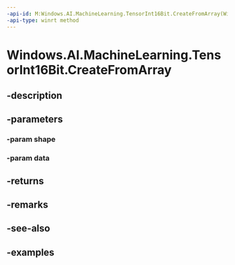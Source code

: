 ```yaml
---
-api-id: M:Windows.AI.MachineLearning.TensorInt16Bit.CreateFromArray(Windows.Foundation.Collections.IIterable{System.Int64},System.Int16[])
-api-type: winrt method
---
```


<!-- Method syntax.
public TensorInt16Bit TensorInt16Bit.CreateFromArray(IIterable<Int64> shape, Int16[] data)
-->

# Windows.AI.MachineLearning.TensorInt16Bit.CreateFromArray

## -description

## -parameters
### -param shape

### -param data

## -returns

## -remarks

## -see-also

## -examples

